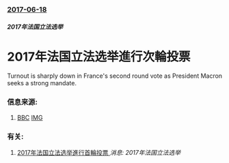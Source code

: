 ### [2017-06-18](/news/2017/06/18/index.md)

##### 2017年法国立法选举
# 2017年法国立法选举進行次輪投票 

Turnout is sharply down in France's second round vote as President Macron seeks a strong mandate.


### 信息来源:

1. [BBC](http://www.bbc.co.uk/news/world-europe-40317135) [IMG](https://ichef.bbci.co.uk/news/1024/branded_news/C957/production/_96534515_76b97072-cc94-438a-83b4-db9ed061837d.jpg)

### 有关:

1. [2017年法国立法选举進行首輪投票 ](/zh/news/2017/06/11/2017年法国立法选举進行首輪投票.md) _消息: 2017年法国立法选举_
